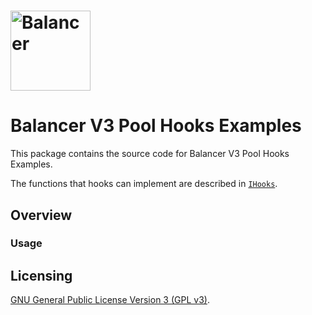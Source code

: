 # <img src="../../logo.svg" alt="Balancer" height="128px">

# Balancer V3 Pool Hooks Examples

This package contains the source code for Balancer V3 Pool Hooks Examples.

The functions that hooks can implement are described in [`IHooks`](../interfaces/contracts/vault/IHooks.sol).

## Overview


### Usage

## Licensing

[GNU General Public License Version 3 (GPL v3)](../../LICENSE).
